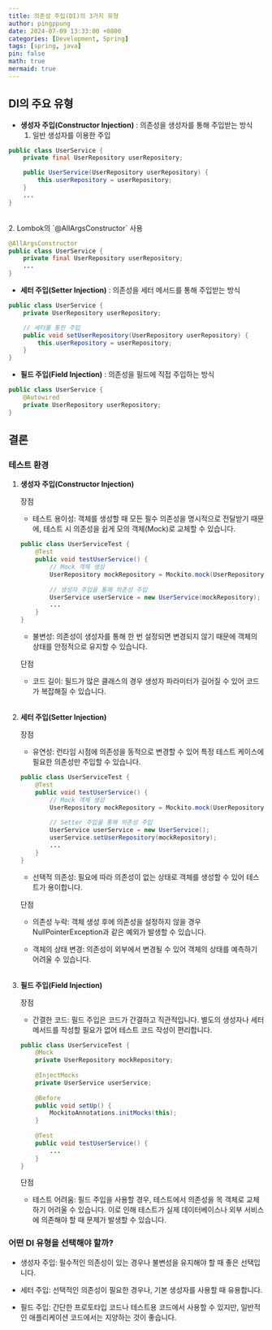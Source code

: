```yaml
---
title: 의존성 주입(DI)의 3가지 유형
author: pingppung
date: 2024-07-09 13:33:00 +0800
categories: [Development, Spring]
tags: [spring, java]
pin: false
math: true
mermaid: true
---
```

## DI의 주요 유형
- **생성자 주입(Constructor Injection)** : 의존성을 생성자를 통해 주입받는 방식
    1. 일반 생성자를 이용한 주입

```java
public class UserService {
    private final UserRepository userRepository;

    public UserService(UserRepository userRepository) {
        this.userRepository = userRepository;
    }
    ...
}
```
<br>
    2. Lombok의 `@AllArgsConstructor` 사용

```java
@AllArgsConstructor
public class UserService {
    private final UserRepository userRepository;
    ...
}
```


- **세터 주입(Setter Injection)** : 의존성을 세터 메서드를 통해 주입받는 방식

```java
public class UserService {
    private UserRepository userRepository;

    // 세터를 통한 주입
    public void setUserRepository(UserRepository userRepository) {
        this.userRepository = userRepository;
    }
}
```
- **필드 주입(Field Injection)** : 의존성을 필드에 직접 주입하는 방식

```java
public class UserService {
    @Autowired
    private UserRepository userRepository;
}

```

## 결론
### 테스트 환경
1. **생성자 주입(Constructor Injection)**

    장점
    - 테스트 용이성: 객체를 생성할 때 모든 필수 의존성을 명시적으로 전달받기 때문에, 테스트 시 의존성을 쉽게 모의 객체(Mock)로 교체할 수 있습니다.
    ```java
    public class UserServiceTest {
        @Test
        public void testUserService() {
            // Mock 객체 생성
            UserRepository mockRepository = Mockito.mock(UserRepository.class);
            
            // 생성자 주입을 통해 의존성 주입
            UserService userService = new UserService(mockRepository);
            ...
        }
    }
    ```
    - 불변성: 의존성이 생성자를 통해 한 번 설정되면 변경되지 않기 때문에 객체의 상태를 안정적으로 유지할 수 있습니다.

    단점
    - 코드 길이: 필드가 많은 클래스의 경우 생성자 파라미터가 길어질 수 있어 코드가 복잡해질 수 있습니다.
<br><br>

2. **세터 주입(Setter Injection)**

    장점
    - 유연성: 런타임 시점에 의존성을 동적으로 변경할 수 있어 특정 테스트 케이스에 필요한 의존성만 주입할 수 있습니다.
    ```java
    public class UserServiceTest {
        @Test
        public void testUserService() {
            // Mock 객체 생성
            UserRepository mockRepository = Mockito.mock(UserRepository.class);
            
            // Setter 주입을 통해 의존성 주입
            UserService userService = new UserService();
            userService.setUserRepository(mockRepository);
            ...
        }
    }
    ```

    - 선택적 의존성: 필요에 따라 의존성이 없는 상태로 객체를 생성할 수 있어 테스트가 용이합니다.

    단점
    - 의존성 누락: 객체 생성 후에 의존성을 설정하지 않을 경우 NullPointerException과 같은 예외가 발생할 수 있습니다.

    - 객체의 상태 변경: 의존성이 외부에서 변경될 수 있어 객체의 상태를 예측하기 어려울 수 있습니다.
<br><br>

3. **필드 주입(Field Injection)**

    장점
    - 간결한 코드: 필드 주입은 코드가 간결하고 직관적입니다. 별도의 생성자나 세터 메서드를 작성할 필요가 없어 테스트 코드 작성이 편리합니다.
    ```java
    public class UserServiceTest {
        @Mock
        private UserRepository mockRepository;
        
        @InjectMocks
        private UserService userService;
        
        @Before
        public void setUp() {
            MockitoAnnotations.initMocks(this);
        }
        
        @Test
        public void testUserService() {
            ...
        }
    }
    ```

    단점
    - 테스트 어려움: 필드 주입을 사용할 경우, 테스트에서 의존성을 목 객체로 교체하기 어려울 수 있습니다. 이로 인해 테스트가 실제 데이터베이스나 외부 서비스에 의존해야 할 때 문제가 발생할 수 있습니다.

### 어떤 DI 유형을 선택해야 할까?
- 생성자 주입: 필수적인 의존성이 있는 경우나 불변성을 유지해야 할 때 좋은 선택입니다.

- 세터 주입: 선택적인 의존성이 필요한 경우나, 기본 생성자를 사용할 때 유용합니다.

- 필드 주입: 간단한 프로토타입 코드나 테스트용 코드에서 사용할 수 있지만, 일반적인 애플리케이션 코드에서는 지양하는 것이 좋습니다.